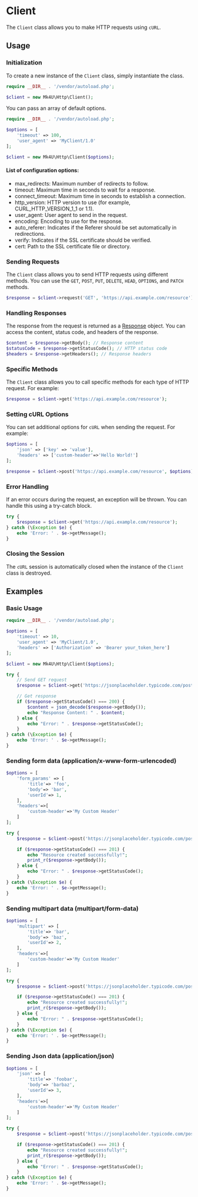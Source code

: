 # Client
The `Client` class allows you to make HTTP requests using `cURL`.

## Usage

### Initialization
To create a new instance of the `Client` class, simply instantiate the class.

```php
require __DIR__ . '/vendor/autoload.php';

$client = new Mk4U\Http\Client();
```
You can pass an array of default options.

```php
require __DIR__ . '/vendor/autoload.php';

$options = [
    'timeout' => 100,
    'user_agent' => 'MyClient/1.0'
];

$client = new Mk4U\Http\Client($options);
```
#### List of configuration options:

- max_redirects: Maximum number of redirects to follow.
- timeout: Maximum time in seconds to wait for a response.
- connect_timeout: Maximum time in seconds to establish a connection.
- http_version: HTTP version to use (for example, CURL_HTTP_VERSION_1_1 or 1.1).
- user_agent: User agent to send in the request.
- encoding: Encoding to use for the response.
- auto_referer: Indicates if the Referer should be set automatically in redirections.
- verify: Indicates if the SSL certificate should be verified.
- cert: Path to the SSL certificate file or directory.

### Sending Requests
The `Client` class allows you to send HTTP requests using different methods. You can use the `GET`, `POST`, `PUT`, `DELETE`, `HEAD`, `OPTIONS`, and `PATCH` methods.

```php
$response = $client->request('GET', 'https://api.example.com/resource');
```

### Handling Responses
The response from the request is returned as a [Response](https://github.com/alexsandrov16/http/blob/main/docs/response.md) object. You can access the content, status code, and headers of the response.

```php
$content = $response->getBody(); // Response content
$statusCode = $response->getStatusCode(); // HTTP status code
$headers = $response->getHeaders(); // Response headers
```

### Specific Methods
The `Client` class allows you to call specific methods for each type of HTTP request. For example:

```php
$response = $client->get('https://api.example.com/resource');
```

### Setting cURL Options
You can set additional options for `cURL` when sending the request. For example:

```php
$options = [
    'json' => ['key' => 'value'],
    'headers' => ['custom-header'=>'Hello World!']
];

$response = $client->post('https://api.example.com/resource', $options);
```

### Error Handling
If an error occurs during the request, an exception will be thrown. You can handle this using a try-catch block.

```php
try {
    $response = $client->get('https://api.example.com/resource');
} catch (\Exception $e) {
    echo 'Error: ' . $e->getMessage();
}
```

### Closing the Session
The `cURL` session is automatically closed when the instance of the `Client` class is destroyed.

## Examples

### Basic Usage
```php
require __DIR__ . '/vendor/autoload.php';

$options = [
    'timeout' => 10,
    'user_agent' => 'MyClient/1.0',
    'headers' => ['Authorization' => 'Bearer your_token_here']
];

$client = new Mk4U\Http\Client($options);

try {
    // Send GET request
    $response = $client->get('https://jsonplaceholder.typicode.com/posts/1');

    // Get response
    if ($response->getStatusCode() === 200) {
        $content = json_decode($response->getBody());
        echo "Response Content: " . $content;
    } else {
        echo "Error: " . $response->getStatusCode();
    }
} catch (\Exception $e) {
    echo 'Error: ' . $e->getMessage();
}
```

### Sending form data (application/x-www-form-urlencoded)
```php
$options = [
    'form_params' => [
        'title'=> 'foo',
        'body'=> 'bar',
        'userId'=> 1,
    ],
    'headers'=>[
        'custom-header'=>'My Custom Header'
    ]
];

try {
    $response = $client->post('https://jsonplaceholder.typicode.com/posts', $options);

    if ($response->getStatusCode() === 201) {
        echo "Resource created successfully!";
        print_r($response->getBody());
    } else {
        echo "Error: " . $response->getStatusCode();
    }
} catch (\Exception $e) {
    echo 'Error: ' . $e->getMessage();
}
```

### Sending multipart data (multipart/form-data)
```php
$options = [
    'multipart' => [
        'title'=> 'bar',
        'body'=> 'baz',
        'userId'=> 2,
    ],
    'headers'=>[
        'custom-header'=>'My Custom Header'
    ]
];

try {
    $response = $client->post('https://jsonplaceholder.typicode.com/posts', $options);

    if ($response->getStatusCode() === 201) {
        echo "Resource created successfully!";
        print_r($response->getBody());
    } else {
        echo "Error: " . $response->getStatusCode();
    }
} catch (\Exception $e) {
    echo 'Error: ' . $e->getMessage();
}
```

### Sending Json data (application/json)
```php
$options = [
    'json' => [
        'title'=> 'foobar',
        'body'=> 'barbaz',
        'userId'=> 3,
    ],
    'headers'=>[
        'custom-header'=>'My Custom Header'
    ]
];

try {
    $response = $client->post('https://jsonplaceholder.typicode.com/posts', $options);

    if ($response->getStatusCode() === 201) {
        echo "Resource created successfully!";
        print_r($response->getBody());
    } else {
        echo "Error: " . $response->getStatusCode();
    }
} catch (\Exception $e) {
    echo 'Error: ' . $e->getMessage();
}
```